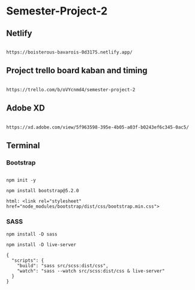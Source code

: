 # Semester-Project-2

## Netlify

```

https://boisterous-bavarois-0d3175.netlify.app/

```

## Project trello board kaban and timing

```

https://trello.com/b/oVYcnmd4/semester-project-2

```

## Adobe XD

```

https://xd.adobe.com/view/5f963598-395e-4b05-a03f-b0243ef6c345-0ac5/

```

## Terminal

### Bootstrap

```

npm init -y

npm install bootstrap@5.2.0

html: <link rel="stylesheet" href="node_modules/bootstrap/dist/css/bootstrap.min.css">

```

### SASS

```
npm install -D sass

npm install -D live-server

{
  "scripts": {
    "build": "sass src/scss:dist/css",
    "watch": "sass --watch src/scss:dist/css & live-server"
  }
}
```
